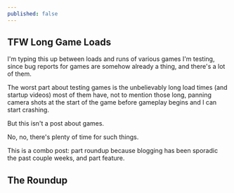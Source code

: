 ```yaml
---
published: false
---
```

## TFW Long Game Loads

I'm typing this up between loads and runs of various games I'm testing, since bug reports for games are somehow already a thing, and there's a lot of them.

The worst part about testing games is the unbelievably long load times (and startup videos) most of them have, not to mention those long, panning camera shots at the start of the game before gameplay begins and I can start crashing.

But this isn't a post about games.

No, no, there's plenty of time for such things.

This is a combo post: part roundup because blogging has been sporadic the past couple weeks, and part feature.

## The Roundup
